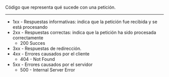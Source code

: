Código que representa qué sucede con una petición.
***
- 1xx - Respuestas informativas: indica que la petición fue recibida y se está procesando
- 2xx - Respuestas correctas: indica que la petición ha sido procesada correctamente
	- 200 Succes
- 3xx - Respuestas de redirección.
- 4xx - Errores causados por el cliente 
	- 404 - Not Found
- 5xx - Errores causados por el servidor 
	- 500 - Internal Server Error